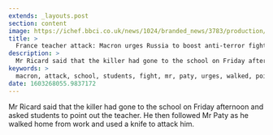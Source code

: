 ```yaml
--- 
extends: _layouts.post 
section: content 
image: https://ichef.bbci.co.uk/news/1024/branded_news/3783/production/_115011241_87291532-5b8e-4f6b-ba95-684c31760edc.jpg 
title: > 
  France teacher attack: Macron urges Russia to boost anti-terror fight 
description: > 
  Mr Ricard said that the killer had gone to the school on Friday afternoon and asked students to point out the teacher.He then followed Mr Paty as he walked home from work and used a knife to attack him. 
keywords: > 
  macron, attack, school, students, fight, mr, paty, urges, walked, point, work, boost, teacher, france, used, antiterror, russia, ricard 
date: 1603268055.9837172 
--- 
```

<div><p>Mr Ricard said that the killer had gone to the school on Friday afternoon and asked students to point out the teacher. He then followed Mr Paty as he walked home from work and used a knife to attack him.</p></div>